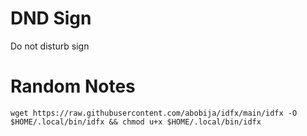 # DND Sign
Do not disturb sign

# Random Notes
```wget https://raw.githubusercontent.com/abobija/idfx/main/idfx -O $HOME/.local/bin/idfx && chmod u+x $HOME/.local/bin/idfx```
